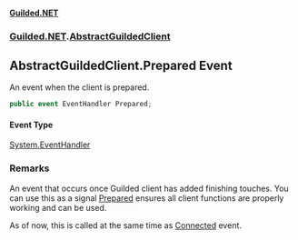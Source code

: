 
#### [Guilded.NET](Guilded_NET 'Guilded.NET')
### [Guilded.NET](Guilded_NET#Guilded_NET 'Guilded.NET').[AbstractGuildedClient](AbstractGuildedClient 'Guilded.NET.AbstractGuildedClient')
## AbstractGuildedClient.Prepared Event

An event when the client is prepared.
```csharp
public event EventHandler Prepared;
```


#### Event Type
[System.EventHandler](https://docs.microsoft.com/en-us/dotnet/api/System.EventHandler 'System.EventHandler')

### Remarks
  
An event that occurs once Guilded client has added finishing touches. You can use this as a signal [Prepared](AbstractGuildedClient_Prepared 'Guilded.NET.AbstractGuildedClient.Prepared') ensures all client functions are properly working and can be used.  
  
As of now, this is called at the same time as [Connected](https://guilded-net.github.io/references/BaseGuildedClient_Connected 'Guilded.NET.Base.BaseGuildedClient.Connected') event.